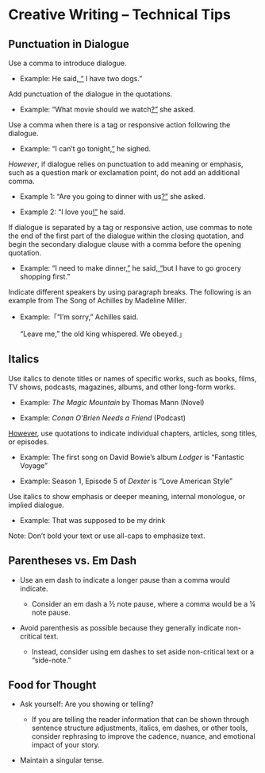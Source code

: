 # Creative Writing – Technical Tips 

## Punctuation in Dialogue

Use a comma to introduce dialogue.

- Example: He said<ins>, “</ins> I have two dogs.” 

Add punctuation of the dialogue in the quotations.

- Example: “What movie should we watch<ins>?”</ins> she asked.

Use a comma when there is a tag or responsive action following the dialogue.

- Example: “I can’t go tonight<ins>,”</ins> he sighed. 

_However_, if dialogue relies on punctuation to add meaning or emphasis, such as a question mark or exclamation point, do not add an additional comma.

- Example 1: “Are you going to dinner with us<ins>?”</ins> she asked. 

- Example 2: “I love you<ins>!”</ins> he said. 

If dialogue is separated by a tag or responsive action, use commas to note the end of the first part of the dialogue within the closing quotation, and begin the secondary dialogue clause with a comma before the opening quotation.

- Example: “I need to make dinner<ins>,”</ins> he said<ins>, “</ins>but I have to go grocery shopping first.”

Indicate different speakers by using paragraph breaks. The following is an example from The Song of Achilles by Madeline Miller.

- Example:「“I’m sorry,” Achilles said.

	“Leave me,” the old king whispered. We obeyed.」

## Italics

Use italics to denote titles or names of specific works, such as books, films, TV shows, podcasts, magazines, albums, and other long-form works.

- Example: _The Magic Mountain_ by Thomas Mann (Novel)
	
- Example: _Conan O’Brien Needs a Friend_ (Podcast)

<ins>However</ins>, use quotations to indicate individual chapters, articles, song titles, or episodes.

- Example: The first song on David Bowie’s album _Lodger_ is “Fantastic Voyage”

- Example: Season 1, Episode 5 of _Dexter_ is “Love American Style”

Use italics to show emphasis or deeper meaning, internal monologue, or implied dialogue.

- Example: That was supposed to be my drink

Note: Don’t bold your text or use all-caps to emphasize text.

## Parentheses vs. Em Dash

- Use an em dash to indicate a longer pause than a comma would indicate.
  - Consider an em dash a ½ note pause, where a comma would be a ¼ note pause.

- Avoid parenthesis as possible because they generally indicate non-critical text.
  - Instead, consider using em dashes to set aside non-critical text or a “side-note.”

## Food for Thought
- Ask yourself: Are you showing or telling? 
  - If you are telling the reader information that can be shown through sentence structure adjustments, italics, em dashes, or other tools, consider rephrasing to improve the cadence, nuance, and emotional impact of your story.

- Maintain a singular tense.


